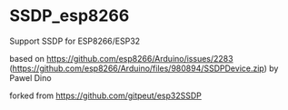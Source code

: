 # SSDP_esp8266

Support SSDP for ESP8266/ESP32

based on https://github.com/esp8266/Arduino/issues/2283 (https://github.com/esp8266/Arduino/files/980894/SSDPDevice.zip) by Pawel Dino

forked from https://github.com/gitpeut/esp32SSDP

